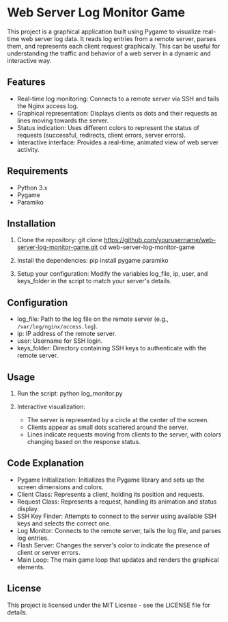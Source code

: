 # Web Server Log Monitor Game

This project is a graphical application built using Pygame to visualize real-time web server log data. It reads log entries from a remote server, parses them, and represents each client request graphically. This can be useful for understanding the traffic and behavior of a web server in a dynamic and interactive way.

## Features

- Real-time log monitoring: Connects to a remote server via SSH and tails the Nginx access log.
- Graphical representation: Displays clients as dots and their requests as lines moving towards the server.
- Status indication: Uses different colors to represent the status of requests (successful, redirects, client errors, server errors).
- Interactive interface: Provides a real-time, animated view of web server activity.

## Requirements

- Python 3.x
- Pygame
- Paramiko

## Installation

1. Clone the repository:
   git clone https://github.com/yourusername/web-server-log-monitor-game.git
   cd web-server-log-monitor-game

2. Install the dependencies:
   pip install pygame paramiko

3. Setup your configuration:
   Modify the variables log_file, ip, user, and keys_folder in the script to match your server's details.

## Configuration

- log_file: Path to the log file on the remote server (e.g., `/var/log/nginx/access.log`).
- ip: IP address of the remote server.
- user: Username for SSH login.
- keys_folder: Directory containing SSH keys to authenticate with the remote server.

## Usage

1. Run the script:
   python log_monitor.py

2. Interactive visualization:
   - The server is represented by a circle at the center of the screen.
   - Clients appear as small dots scattered around the server.
   - Lines indicate requests moving from clients to the server, with colors changing based on the response status.

## Code Explanation

- Pygame Initialization: Initializes the Pygame library and sets up the screen dimensions and colors.
- Client Class: Represents a client, holding its position and requests.
- Request Class: Represents a request, handling its animation and status display.
- SSH Key Finder: Attempts to connect to the server using available SSH keys and selects the correct one.
- Log Monitor: Connects to the remote server, tails the log file, and parses log entries.
- Flash Server: Changes the server's color to indicate the presence of client or server errors.
- Main Loop: The main game loop that updates and renders the graphical elements.

## License

This project is licensed under the MIT License - see the LICENSE file for details.
